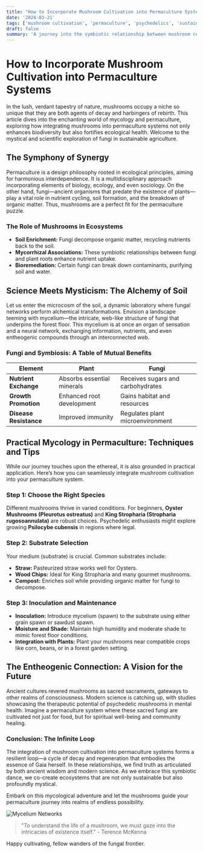 ```yaml
---
title: "How to Incorporate Mushroom Cultivation into Permaculture Systems"
date: '2024-03-21'
tags: ['mushroom cultivation', 'permaculture', 'psychedelics', 'sustainability', 'agriculture']
draft: false
summary: 'A journey into the symbiotic relationship between mushroom cultivation and permaculture. Explore the scientific principles and mystical wisdom that converge in sustainable ecosystems.'
---
```


# How to Incorporate Mushroom Cultivation into Permaculture Systems

In the lush, verdant tapestry of nature, mushrooms occupy a niche so unique that they are both agents of decay and harbingers of rebirth. This article dives into the enchanting world of mycology and permaculture, exploring how integrating mushrooms into permaculture systems not only enhances biodiversity but also fortifies ecological health. Welcome to the mystical and scientific exploration of fungi in sustainable agriculture.

## The Symphony of Synergy

Permaculture is a design philosophy rooted in ecological principles, aiming for harmonious interdependence. It is a multidisciplinary approach incorporating elements of biology, ecology, and even sociology. On the other hand, fungi—ancient organisms that predate the existence of plants—play a vital role in nutrient cycling, soil formation, and the breakdown of organic matter. Thus, mushrooms are a perfect fit for the permaculture puzzle.

### The Role of Mushrooms in Ecosystems

- **Soil Enrichment:** Fungi decompose organic matter, recycling nutrients back to the soil.
- **Mycorrhizal Associations:** These symbiotic relationships between fungi and plant roots enhance nutrient uptake.
- **Bioremediation:** Certain fungi can break down contaminants, purifying soil and water.

## Science Meets Mysticism: The Alchemy of Soil

Let us enter the microcosm of the soil, a dynamic laboratory where fungal networks perform alchemical transformations. Envision a landscape teeming with mycelium—the intricate, web-like structure of fungi that underpins the forest floor. This mycelium is at once an organ of sensation and a neural network, exchanging information, nutrients, and even entheogenic compounds through an interconnected web.

### Fungi and Symbiosis: A Table of Mutual Benefits

| **Element**         | **Plant**                   | **Fungi**                        |
|---------------------|-----------------------------|----------------------------------|
| **Nutrient Exchange** | Absorbs essential minerals   | Receives sugars and carbohydrates |
| **Growth Promotion** | Enhanced root development    | Gains habitat and resources      |
| **Disease Resistance** | Improved immunity           | Regulates plant microenvironment |

## Practical Mycology in Permaculture: Techniques and Tips

While our journey touches upon the ethereal, it is also grounded in practical application. Here’s how you can seamlessly integrate mushroom cultivation into your permaculture system.

### Step 1: Choose the Right Species

Different mushrooms thrive in varied conditions. For beginners, **Oyster Mushrooms (Pleurotus ostreatus)** and **King Stropharia (Stropharia rugosoannulata)** are robust choices. Psychedelic enthusiasts might explore growing **Psilocybe cubensis** in regions where legal.

### Step 2: Substrate Selection

Your medium (substrate) is crucial. Common substrates include:

- **Straw:** Pasteurized straw works well for Oysters.
- **Wood Chips:** Ideal for King Stropharia and many gourmet mushrooms.
- **Compost:** Enriches soil while providing organic matter for fungi to decompose.

### Step 3: Inoculation and Maintenance

- **Inoculation:** Introduce mycelium (spawn) to the substrate using either grain spawn or sawdust spawn.
- **Moisture and Shade:** Maintain high humidity and moderate shade to mimic forest floor conditions.
- **Integration with Plants:** Plant your mushrooms near compatible crops like corn, beans, or in a forest garden setting.

## The Entheogenic Connection: A Vision for the Future

Ancient cultures revered mushrooms as sacred sacraments, gateways to other realms of consciousness. Modern science is catching up, with studies showcasing the therapeutic potential of psychedelic mushrooms in mental health. Imagine a permaculture system where these sacred fungi are cultivated not just for food, but for spiritual well-being and community healing.

### Conclusion: The Infinite Loop

The integration of mushroom cultivation into permaculture systems forms a resilient loop—a cycle of decay and regeneration that embodies the essence of Gaia herself. In these relationships, we find truth as articulated by both ancient wisdom and modern science. As we embrace this symbiotic dance, we co-create ecosystems that are not only sustainable but also profoundly mystical.

Embark on this mycological adventure and let the mushrooms guide your permaculture journey into realms of endless possibility.

![Mycelium Networks](https://example.com/mycelium.png)

> "To understand the life of a mushroom, we must gaze into the intricacies of existence itself." - Terence McKenna

Happy cultivating, fellow wanders of the fungal frontier.
```